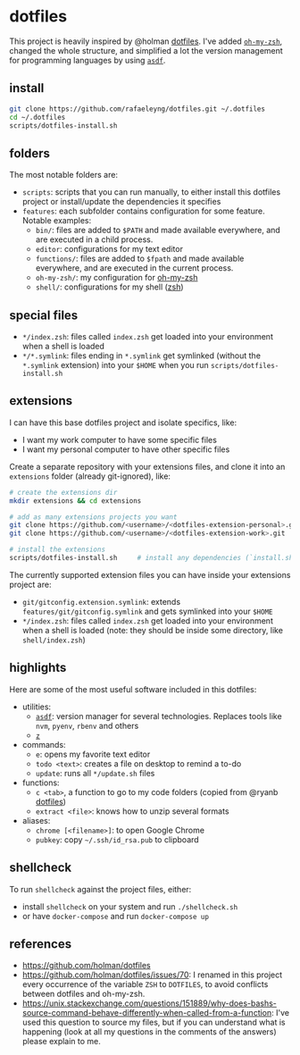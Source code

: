 # dotfiles

This project is heavily inspired by @holman [dotfiles](https://github.com/holman/dotfiles). I've added [`oh-my-zsh`](https://ohmyz.sh/), changed the whole structure, and simplified a lot the version management for programming languages by using [`asdf`](https://asdf-vm.com/).

## install

```sh
git clone https://github.com/rafaeleyng/dotfiles.git ~/.dotfiles
cd ~/.dotfiles
scripts/dotfiles-install.sh
```

## folders

The most notable folders are:

- `scripts`: scripts that you can run manually, to either install this dotfiles project or install/update the dependencies it specifies
- `features`: each subfolder contains configuration for some feature. Notable examples:
  - `bin/`: files are added to `$PATH` and made available everywhere, and are executed in a child process.
  - `editor`: configurations for my text editor
  - `functions/`: files are added to `$fpath` and made available everywhere, and are executed in the current process.
  - `oh-my-zsh/`: my configuration for [oh-my-zsh](https://ohmyz.sh/)
  - `shell/`: configurations for my shell ([zsh](http://zsh.sourceforge.net/))

## special files

- `*/index.zsh`: files called `index.zsh` get loaded into your environment when a shell is loaded
- `*/*.symlink`: files ending in `*.symlink` get symlinked (without the `*.symlink` extension) into your `$HOME` when you run `scripts/dotfiles-install.sh`

## extensions

I can have this base dotfiles project and isolate specifics, like:
- I want my work computer to have some specific files
- I want my personal computer to have other specific files

Create a separate repository with your extensions files, and clone it into an `extensions` folder (already git-ignored), like:

```sh
# create the extensions dir
mkdir extensions && cd extensions

# add as many extensions projects you want
git clone https://github.com/<username>/<dotfiles-extension-personal>.git
git clone https://github.com/<username>/<dotfiles-extension-work>.git

# install the extensions
scripts/dotfiles-install.sh     # install any dependencies (`install.sh` files) defined in the extensions and links `*.symlink` files from the extensions to the home directory
```

The currently supported extension files you can have inside your extensions project are:

- `git/gitconfig.extension.symlink`: extends `features/git/gitconfig.symlink` and gets symlinked into your `$HOME`
- `*/index.zsh`: files called `index.zsh` get loaded into your environment when a shell is loaded (note: they should be inside some directory, like `shell/index.zsh`)

## highlights

Here are some of the most useful software included in this dotfiles:

- utilities:
  - [`asdf`](https://asdf-vm.com/): version manager for several technologies. Replaces tools like `nvm`, `pyenv`, `rbenv` and others
  - [`z`](https://github.com/rupa/z)
- commands:
  - `e`: opens my favorite text editor
  - `todo <text>`: creates a file on desktop to remind a to-do
  - `update`: runs all `*/update.sh` files
- functions:
  - `c <tab>`, a function to go to my code folders (copied from @ryanb [dotfiles](https://github.com/ryanb/dotfiles/blob/master/oh-my-zsh/custom/plugins/rbates/rbates.plugin.zsh))
  - `extract <file>`: knows how to unzip several formats
- aliases:
  - `chrome [<filename>]`: to open Google Chrome
  - `pubkey`: copy `~/.ssh/id_rsa.pub` to clipboard

## shellcheck

To run `shellcheck` against the project files, either:
- install `shellcheck` on your system and run `./shellcheck.sh`
- or have `docker-compose` and run `docker-compose up`

## references

- https://github.com/holman/dotfiles
- https://github.com/holman/dotfiles/issues/70: I renamed in this project every occurrence of the variable `ZSH` to `DOTFILES`, to avoid conflicts between dotfiles and oh-my-zsh.
- https://unix.stackexchange.com/questions/151889/why-does-bashs-source-command-behave-differently-when-called-from-a-function: I've used this question to source my files, but if you can understand what is happening (look at all my questions in the comments of the answers) please explain to me.
